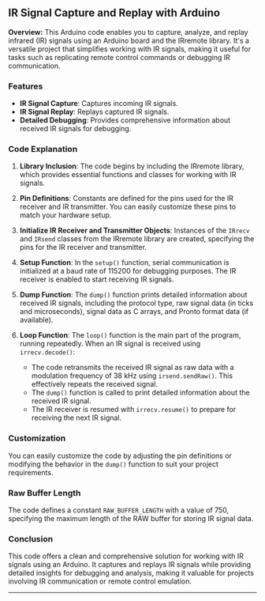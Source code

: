 ## IR Signal Capture and Replay with Arduino

**Overview:**
This Arduino code enables you to capture, analyze, and replay infrared (IR) signals using an Arduino board and the IRremote library. It's a versatile project that simplifies working with IR signals, making it useful for tasks such as replicating remote control commands or debugging IR communication.

### Features

- **IR Signal Capture**: Captures incoming IR signals.
- **IR Signal Replay**: Replays captured IR signals.
- **Detailed Debugging**: Provides comprehensive information about received IR signals for debugging.

### Code Explanation

1. **Library Inclusion**: The code begins by including the IRremote library, which provides essential functions and classes for working with IR signals.

2. **Pin Definitions**: Constants are defined for the pins used for the IR receiver and IR transmitter. You can easily customize these pins to match your hardware setup.

3. **Initialize IR Receiver and Transmitter Objects**: Instances of the `IRrecv` and `IRsend` classes from the IRremote library are created, specifying the pins for the IR receiver and transmitter.

4. **Setup Function**: In the `setup()` function, serial communication is initialized at a baud rate of 115200 for debugging purposes. The IR receiver is enabled to start receiving IR signals.

5. **Dump Function**: The `dump()` function prints detailed information about received IR signals, including the protocol type, raw signal data (in ticks and microseconds), signal data as C arrays, and Pronto format data (if available).

6. **Loop Function**: The `loop()` function is the main part of the program, running repeatedly. When an IR signal is received using `irrecv.decode()`:

   - The code retransmits the received IR signal as raw data with a modulation frequency of 38 kHz using `irsend.sendRaw()`. This effectively repeats the received signal.
   - The `dump()` function is called to print detailed information about the received IR signal.
   - The IR receiver is resumed with `irrecv.resume()` to prepare for receiving the next IR signal.

### Customization

You can easily customize the code by adjusting the pin definitions or modifying the behavior in the `dump()` function to suit your project requirements.

### Raw Buffer Length

The code defines a constant `RAW_BUFFER_LENGTH` with a value of 750, specifying the maximum length of the RAW buffer for storing IR signal data.

### Conclusion

This code offers a clean and comprehensive solution for working with IR signals using an Arduino. It captures and replays IR signals while providing detailed insights for debugging and analysis, making it valuable for projects involving IR communication or remote control emulation.

---
